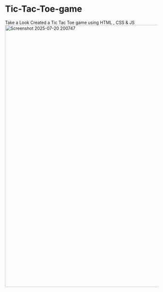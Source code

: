 # Tic-Tac-Toe-game
Take  a Look Created a Tic Tac Toe game using  HTML , CSS &amp; JS 
<img width="1614" height="860" alt="Screenshot 2025-07-20 200747" src="https://github.com/user-attachments/assets/bb8574ca-74a2-4037-a6c2-a5021443786f" />
